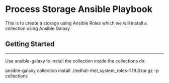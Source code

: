 # Process Storage Ansible Playbook

This is to create a storage using Ansible Roles which we will install a collection using Ansible Galaxy

## Getting Started

---

Use ansible-galaxy to install the collection inside the collections dir.

ansible-galaxy collection install ./redhat-rhel_system_roles-1.19.3.tar.gz -p collections
